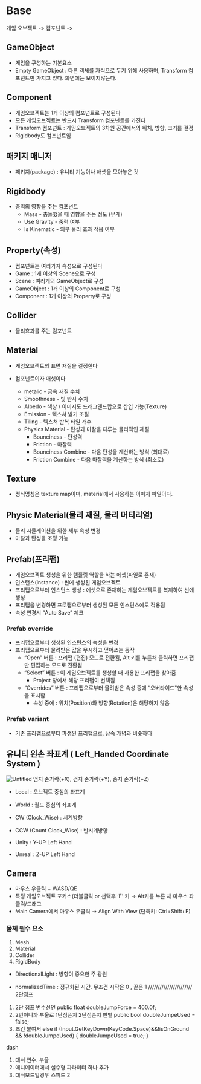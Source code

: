 # Base

게임 오브젝트 -> 컴포넌트 -> 

## GameObject  
- 게임을 구성하는 기본요소   
- Empty GameObject : 다른 객체를 자식으로 두기 위해 사용하며, Transform 컴포넌트만 가지고 있다. 화면에는 보이지않는다.  

## Component  
- 게임오브젝트는 1개 이상의 컴포넌트로 구성된다  
- 모든 게임오브젝트는 반드시 Transform 컴포넌트를 가진다
- Transform 컴포넌트 : 게임오브젝트의 3차원 공간에서의 위치, 방향, 크기를 결정
- Rigidbody도 컴포넌트임

## 패키지 매니저  
- 패키지(package) : 유니티 기능이나 애셋을 모아놓은 것  

## Rigidbody 
- 중력의 영향을 주는 컴포넌트
  * Mass - 충돌했을 때 영향을 주는 정도 (무게)
  * Use Gravity - 중력 여부
  * Is Kinematic - 외부 물리 효과 적용 여부
  
## Property(속성)  
- 컴포넌트는 여러가지 속성으로 구성된다
- Game : 1개 이상의  Scene으로 구성
- Scene : 여러개의 GameObject로 구성
- GameObject : 1개 이상의 Component로 구성
- Component : 1개 이상의 Property로 구성
  
## Collider  
- 물리효과를 주는 컴포넌트

## Material  
- 게임오브젝트의 표면 재질을 결정한다
- 컴포넌트이자 애셋이다

  * metalic  - 금속 재질 수치
  * Smoothness - 빛 반사 수치
  * Albedo - 색상 / 이미지도 드래그앤드랍으로 삽입 가능(Texture)
  * Emission - 텍스쳐 밝기 조절
  * Tiling - 텍스쳐 반복 타일 개수
  * Physics Material - 탄성과 마찰을 다루는 물리적인 재질 
    * Bounciness - 탄성력
    * Friction - 마찰력
    * Bounciness Combine - 다음 탄성을 계산하는 방식 (최대로)
    * Friction Combine - 다음 마찰력을 계산하는 방식 (최소로)
    
## Texture
- 정식명칭은 texture map이며, material에서 사용하는 이미지 파일이다.  

## Physic Material(물리 재질, 물리 머티리얼)  
- 물리 시뮬레이션을 위한 세부 속성 변경  
- 마찰과 탄성을 조정 가능

## Prefab(프리팹)  
- 게임오브젝트 생성을 위한 템플릿 역할을 하는 에셋(파일로 존재)
- 인스턴스(instance) : 씬에 생성된 게임오브젝트
- 프리팹으로부터 인스턴스 생성 : 에셋으로 존재하는 게임오브젝트를 복제하여 씬에 생성
- 프리팹을 변경하면 프로팹으로부터 생성된 모든 인스턴스에도 적용됨
- 속성 변경시 “Auto Save” 체크  

### Prefab override
- 프리팹으로부터 생성된 인스턴스의 속성을 변경
- 프리팹으로부터 물려받은 값을 무시하고 덮어쓰는 동작
  - “Open” 버튼 : 프리팹 (편집) 모드로 전환됨, Alt 키를 누른채 클릭하면 프리팹만 편집하는 모드로 전환됨
  - “Select” 버튼 : 이 게임오브젝트를 생성할 때 사용한 프리팹을 찾아줌
    - Project 창에서 해당 프리팹이 선택됨 
  - “Overrides” 버튼 : 프리팹으로부터 물려받은 속성 중에 “오버라이드"한 속성을 표시함
    - 속성 중에 : 위치(Position)와 방향(Rotation)은 해당하지 않음
    
### Prefab variant
- 기존 프리팹으로부터 파생된 프리팹으로, 상속 개념과 비슷하다

    
## 유니티 왼손 좌표계 ( Left_Handed Coordinate System )  
![Untitled](https://user-images.githubusercontent.com/80669633/223623193-150effb1-6aca-4dfa-8fc8-cd28e9d4cc80.png)
엄지 손가락(+X), 검지 손가락(+Y), 중지 손가락(+Z)

- Local : 오브젝트 중심의 좌표계  
- World : 월드 중심의 좌표계  
  
- CW (Clock_Wise) : 시계방향  
- CCW (Count Clock_Wise) : 반시계방향  
      
- Unity : Y-UP Left Hand  
- Unreal : Z-UP Left Hand  
    
## Camera
- 마우스 우클릭 + WASD/QE
- 특정 게임오브젝트 포커스(더블클릭 or 선택후 ‘F’ 키 → Alt키를 누른 채 마우스 좌클릭/드래그
- Main Camera에서 마우스 우클릭 → Align With View (단축키: Ctrl+Shift+F)
    
    
### 물체 필수 요소
1. Mesh
2. Material
3. Collider
4. RigidBody  

- DirectionalLight : 방향이 중요한 주 광원

- normalizedTime : 정규화된 시간. 무조건 시작은 0 , 끝은 1
///////////////////////
2단점프
1. 2단 점프 변수선언 public float doubleJumpForce = 400.0f;
2. 2번이니까 부울로 1단점픈지 2단점픈지 판별 public bool doubleJumpeUsed = false;
3. 조건 붙여서  else if (Input.GetKeyDown(KeyCode.Space)&&!isOnGround && !doubleJumpeUsed)
        {
            doubleJumpeUsed = true;
        }

dash
1. 대쉬 변수. 부울
2. 애니메이터에서 실수형 파라미터 하나 추가
3. 대쉬모드일경우 스피드 2
